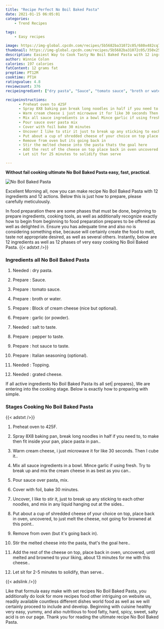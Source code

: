 ```yaml
---
title: "Recipe Perfect No Boil Baked Pasta"
date: 2021-01-15 06:05:01
categories:
    - Trend Recipes
    
tags:
    - Easy recipes

image: https://img-global.cpcdn.com/recipes/5b5682ba31072c05/680x482cq70/no-boil-baked-pasta-recipe-main-photo.jpg
thumbnail: https://img-global.cpcdn.com/recipes/5b5682ba31072c05/350x250cq70/no-boil-baked-pasta-recipe-main-photo.jpg
description: Easiest Way to Cook Tasty No Boil Baked Pasta with 12 ingredients and 12 stages of easy cooking.
author: Winnie Colon
calories: 197 calories
fatContent: 12 grams fat
preptime: PT12M
cooktime: PT1H
ratingvalue: 4.8
reviewcount: 376
recipeingredient: ["dry pasta", "Sauce", "tomato sauce", "broth or water", "Block of cream cheese nice but optional", "garlic or powder", "salt to taste", "pepper to taste", "hot sauce to taste", "Italian seasoning optional", "Topping", "grated cheese"]

recipeinstructions: 
      - Preheat oven to 425F 
      - Spray 8X8 baking pan break long noodles in half if you need to to make then fit inside your pan place pasta in pan 
      - Warm cream cheese i just microwave it for like 30 seconds Then I cube it 
      - Mix all sauce ingredients in a bowl Mince garlic if using fresh Try to break up and mix the cream cheese in as best as you can 
      - Pour sauce over pasta mix 
      - Cover with foil bake 30 minutes 
      - Uncover I like to stir it just to break up any sticking to each other noodles and mix in any liquid hanging out at the sides 
      - Put about a cup of shredded cheese of your choice on top place back in oven uncovered to just melt the cheese not going for browned at this point 
      - Remove from oven but its going back in 
      - Stir the melted cheese into the pasta thats the goal here 
      - Add the rest of the cheese on top place back in oven uncovered until melted and browned to your liking about 13 minutes for me with this cheese 
      - Let sit for 25 minutes to solidify than serve

---
```




**Without fail cooking ultimate No Boil Baked Pasta easy, fast, practical**. 


![No Boil Baked Pasta](https://img-global.cpcdn.com/recipes/5b5682ba31072c05/680x482cq70/no-boil-baked-pasta-recipe-main-photo.jpg "No Boil Baked Pasta")




Excellent Morning all, now you can make recipe No Boil Baked Pasta with 12 ingredients and 12 actions. Below this is just how to prepare, please carefully meticulously.

In food preparation there are some phases that must be done, beginning to prepare ingredients, cooking tools, as well as additionally recognize exactly how to begin from beginning to food preparation prepares to be offered as well as delighted in. Ensure you has adequate time and also no is considering something else, because will certainly create the food to melt, taste not appropriate desired, as well as several others. Instantly, below are 12 ingredients as well as 12 phases of very easy cooking No Boil Baked Pasta.
{{< adstxt />}}

### Ingredients all No Boil Baked Pasta


1. Needed  : dry pasta.

1. Prepare  : Sauce.

1. Prepare  : tomato sauce.

1. Prepare  : broth or water.

1. Prepare  : Block of cream cheese (nice but optional).

1. Prepare  : garlic (or powder).

1. Needed  : salt to taste.

1. Prepare  : pepper to taste.

1. Prepare  : hot sauce to taste.

1. Prepare  : Italian seasoning (optional).

1. Needed  : Topping.

1. Needed  : grated cheese.



If all active ingredients No Boil Baked Pasta its all set| prepares}, We are entering into the cooking stage. Below is exactly how to preparing with simple.

### Stages Cooking No Boil Baked Pasta

{{< adstxt />}}


1. Preheat oven to 425F.



1. Spray 8X8 baking pan, break long noodles in half if you need to, to make then fit inside your pan, place pasta in pan..



1. Warm cream cheese, i just microwave it for like 30 seconds. Then I cube it..



1. Mix all sauce ingredients in a bowl. Mince garlic if using fresh. Try to break up and mix the cream cheese in as best as you can..



1. Pour sauce over pasta, mix.



1. Cover with foil, bake 30 minutes.



1. Uncover, I like to stir it, just to break up any sticking to each other noodles, and mix in any liquid hanging out at the sides..



1. Put about a cup of shredded cheese of your choice on top, place back in oven, uncovered, to just melt the cheese, not going for browned at this point..



1. Remove from oven (but it&#39;s going back in).



1. Stir the melted cheese into the pasta, that&#39;s the goal here..



1. Add the rest of the cheese on top, place back in oven, uncovered, until melted and browned to your liking, about 13 minutes for me with this cheese..



1. Let sit for 2-5 minutes to solidify, than serve..





{{< adslink />}}

Like that formula easy make with set recipes No Boil Baked Pasta, you additionally do look for more recipes food other intriguing on website us, readily available countless different dishes world food as well as we will certainly proceed to include and develop. Beginning with cuisine healthy very easy, yummy, and also nutritious to food fatty, hard, spicy, sweet, salty acid is on our page. Thank you for reading the ultimate recipe No Boil Baked Pasta.

